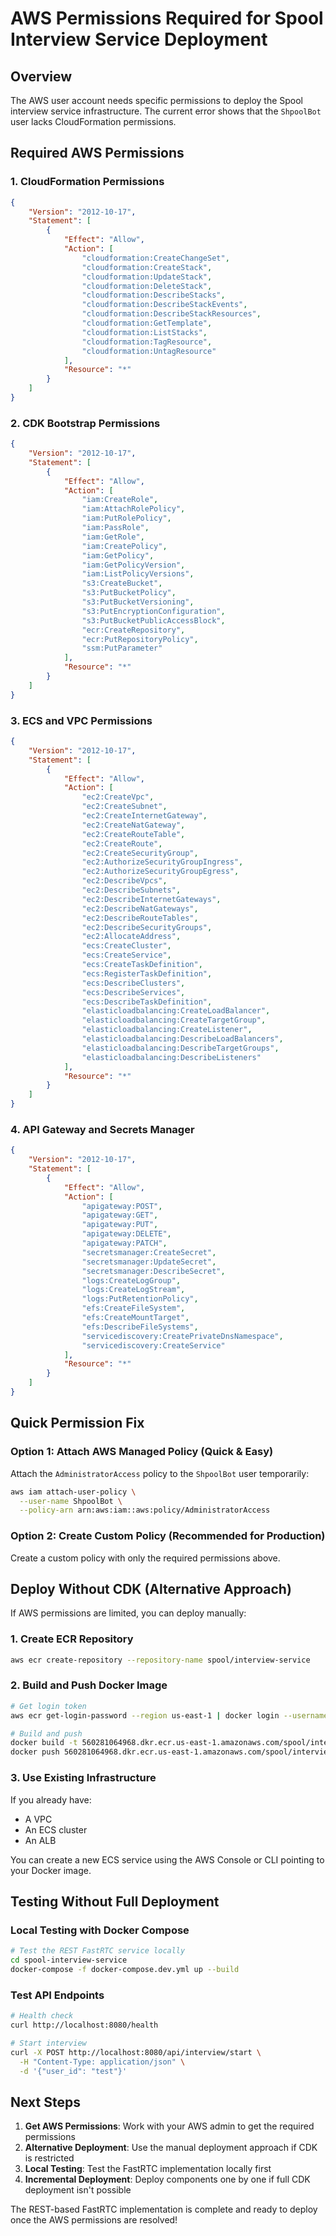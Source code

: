 # AWS Permissions Required for Spool Interview Service Deployment

## Overview

The AWS user account needs specific permissions to deploy the Spool interview service infrastructure. The current error shows that the `ShpoolBot` user lacks CloudFormation permissions.

## Required AWS Permissions

### 1. CloudFormation Permissions
```json
{
    "Version": "2012-10-17",
    "Statement": [
        {
            "Effect": "Allow",
            "Action": [
                "cloudformation:CreateChangeSet",
                "cloudformation:CreateStack",
                "cloudformation:UpdateStack",
                "cloudformation:DeleteStack",
                "cloudformation:DescribeStacks",
                "cloudformation:DescribeStackEvents",
                "cloudformation:DescribeStackResources",
                "cloudformation:GetTemplate",
                "cloudformation:ListStacks",
                "cloudformation:TagResource",
                "cloudformation:UntagResource"
            ],
            "Resource": "*"
        }
    ]
}
```

### 2. CDK Bootstrap Permissions
```json
{
    "Version": "2012-10-17",
    "Statement": [
        {
            "Effect": "Allow",
            "Action": [
                "iam:CreateRole",
                "iam:AttachRolePolicy",
                "iam:PutRolePolicy",
                "iam:PassRole",
                "iam:GetRole",
                "iam:CreatePolicy",
                "iam:GetPolicy",
                "iam:GetPolicyVersion",
                "iam:ListPolicyVersions",
                "s3:CreateBucket",
                "s3:PutBucketPolicy",
                "s3:PutBucketVersioning",
                "s3:PutEncryptionConfiguration",
                "s3:PutBucketPublicAccessBlock",
                "ecr:CreateRepository",
                "ecr:PutRepositoryPolicy",
                "ssm:PutParameter"
            ],
            "Resource": "*"
        }
    ]
}
```

### 3. ECS and VPC Permissions
```json
{
    "Version": "2012-10-17",
    "Statement": [
        {
            "Effect": "Allow",
            "Action": [
                "ec2:CreateVpc",
                "ec2:CreateSubnet",
                "ec2:CreateInternetGateway",
                "ec2:CreateNatGateway",
                "ec2:CreateRouteTable",
                "ec2:CreateRoute",
                "ec2:CreateSecurityGroup",
                "ec2:AuthorizeSecurityGroupIngress",
                "ec2:AuthorizeSecurityGroupEgress",
                "ec2:DescribeVpcs",
                "ec2:DescribeSubnets",
                "ec2:DescribeInternetGateways",
                "ec2:DescribeNatGateways",
                "ec2:DescribeRouteTables",
                "ec2:DescribeSecurityGroups",
                "ec2:AllocateAddress",
                "ecs:CreateCluster",
                "ecs:CreateService",
                "ecs:CreateTaskDefinition",
                "ecs:RegisterTaskDefinition",
                "ecs:DescribeClusters",
                "ecs:DescribeServices",
                "ecs:DescribeTaskDefinition",
                "elasticloadbalancing:CreateLoadBalancer",
                "elasticloadbalancing:CreateTargetGroup",
                "elasticloadbalancing:CreateListener",
                "elasticloadbalancing:DescribeLoadBalancers",
                "elasticloadbalancing:DescribeTargetGroups",
                "elasticloadbalancing:DescribeListeners"
            ],
            "Resource": "*"
        }
    ]
}
```

### 4. API Gateway and Secrets Manager
```json
{
    "Version": "2012-10-17",
    "Statement": [
        {
            "Effect": "Allow",
            "Action": [
                "apigateway:POST",
                "apigateway:GET",
                "apigateway:PUT",
                "apigateway:DELETE",
                "apigateway:PATCH",
                "secretsmanager:CreateSecret",
                "secretsmanager:UpdateSecret",
                "secretsmanager:DescribeSecret",
                "logs:CreateLogGroup",
                "logs:CreateLogStream",
                "logs:PutRetentionPolicy",
                "efs:CreateFileSystem",
                "efs:CreateMountTarget",
                "efs:DescribeFileSystems",
                "servicediscovery:CreatePrivateDnsNamespace",
                "servicediscovery:CreateService"
            ],
            "Resource": "*"
        }
    ]
}
```

## Quick Permission Fix

### Option 1: Attach AWS Managed Policy (Quick & Easy)
Attach the `AdministratorAccess` policy to the `ShpoolBot` user temporarily:

```bash
aws iam attach-user-policy \
  --user-name ShpoolBot \
  --policy-arn arn:aws:iam::aws:policy/AdministratorAccess
```

### Option 2: Create Custom Policy (Recommended for Production)
Create a custom policy with only the required permissions above.

## Deploy Without CDK (Alternative Approach)

If AWS permissions are limited, you can deploy manually:

### 1. Create ECR Repository
```bash
aws ecr create-repository --repository-name spool/interview-service
```

### 2. Build and Push Docker Image
```bash
# Get login token
aws ecr get-login-password --region us-east-1 | docker login --username AWS --password-stdin 560281064968.dkr.ecr.us-east-1.amazonaws.com

# Build and push
docker build -t 560281064968.dkr.ecr.us-east-1.amazonaws.com/spool/interview-service:latest -f services/interview/Dockerfile services/interview
docker push 560281064968.dkr.ecr.us-east-1.amazonaws.com/spool/interview-service:latest
```

### 3. Use Existing Infrastructure
If you already have:
- A VPC
- An ECS cluster
- An ALB

You can create a new ECS service using the AWS Console or CLI pointing to your Docker image.

## Testing Without Full Deployment

### Local Testing with Docker Compose
```bash
# Test the REST FastRTC service locally
cd spool-interview-service
docker-compose -f docker-compose.dev.yml up --build
```

### Test API Endpoints
```bash
# Health check
curl http://localhost:8080/health

# Start interview
curl -X POST http://localhost:8080/api/interview/start \
  -H "Content-Type: application/json" \
  -d '{"user_id": "test"}'
```

## Next Steps

1. **Get AWS Permissions**: Work with your AWS admin to get the required permissions
2. **Alternative Deployment**: Use the manual deployment approach if CDK is restricted
3. **Local Testing**: Test the FastRTC implementation locally first
4. **Incremental Deployment**: Deploy components one by one if full CDK deployment isn't possible

The REST-based FastRTC implementation is complete and ready to deploy once the AWS permissions are resolved!